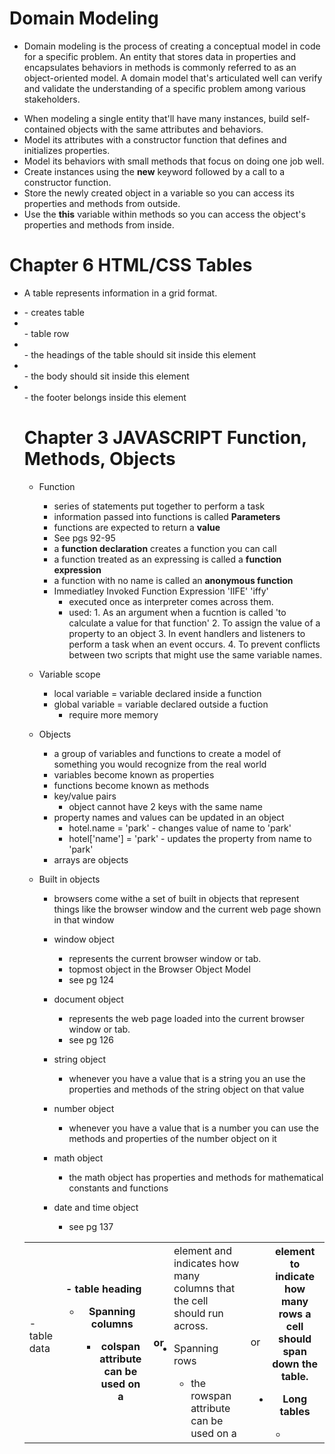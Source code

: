  # Domain Modeling 
* Domain modeling is the process of creating a conceptual model in code for a specific problem. An entity that stores data in properties and encapsulates behaviors in methods is commonly referred to as an object-oriented model. A domain model that's articulated well can verify and validate the understanding of a specific problem among various stakeholders.

- When modeling a single entity that'll have many instances, build self-contained objects with the same attributes and behaviors.
- Model its attributes with a constructor function that defines and initializes properties.
- Model its behaviors with small methods that focus on doing one job well.
- Create instances using the **new** keyword followed by a call to a constructor function.
- Store the newly created object in a variable so you can access its properties and methods from outside.
- Use the **this** variable within methods so you can access the object's properties and methods from inside.

# Chapter 6 HTML/CSS Tables

* A table represents information in a grid format.

- <table>
    - creates table
- <tr>
    - table row
- <td>
    - table data
- <th>
    - table heading

* Spanning columns
    - colspan attribute can be used on a <th> or <td> element and indicates how many columns that the cell should run across.

* Spanning rows
    - the rowspan attribute can be used on a <td> or <th> element to indicate how many rows a cell should span down the table.

* Long tables
    - <thead>
        - the headings of the table should sit inside this element
    - <tbody>
        - the body should sit inside this element
    - <tfoot>
        - the footer belongs inside this element

# Chapter 3 JAVASCRIPT Function, Methods, Objects

* Function
    - series of statements put together to perform a task
    - information passed into functions is called **Parameters**
    - functions are expected to return a **value**
    - See pgs 92-95
    - a **function declaration** creates a function you can call
    - a function treated as an expressing is called a **function expression**
    - a function with no name is called an **anonymous function**
    - Immediatley Invoked Function Expression 'IIFE' 'iffy'
        - executed once as interpreter comes across them.
        - used: 1. As an argument when a fucntion is called 'to calculate a value for that function'
                2. To assign the value of a property to an object
                3. In event handlers and listeners to perform a task when an event occurs.
                4. To prevent conflicts between two scripts that might use the same variable names.
* Variable scope
    - local variable = variable declared inside a function
    - global variable = variable declared outside a fuction
        - require more memory
* Objects 
    - a group of variables and functions to create a model of something you would recognize from the real world
    - variables become known as properties
    - functions become known as methods
    - key/value pairs
        - object cannot have 2 keys with the same name
    - property names and values can be updated in an object 
        - hotel.name = 'park' - changes value of name to 'park'
        - hotel['name'] = 'park' - updates the property from name to 'park'
    - arrays are objects
        
* Built in objects
    - browsers come withe a set of built in objects that represent things like the browser window and the current web page shown in that window

    - window object
        - represents the current browser window or tab.
        - topmost object in the Browser Object Model
        - see pg 124 
    - document object
        - represents the web page loaded into the current browser window or tab.
        - see pg 126
    - string object
        - whenever you have a value that is a string you an use the properties and methods of the string object on that value
    - number object
        - whenever you have a value that is a number you can use the methods and properties of the number object on it
    - math object
        - the math object has properties and methods for mathematical constants and functions
    - date and time object
        - see pg 137
        
